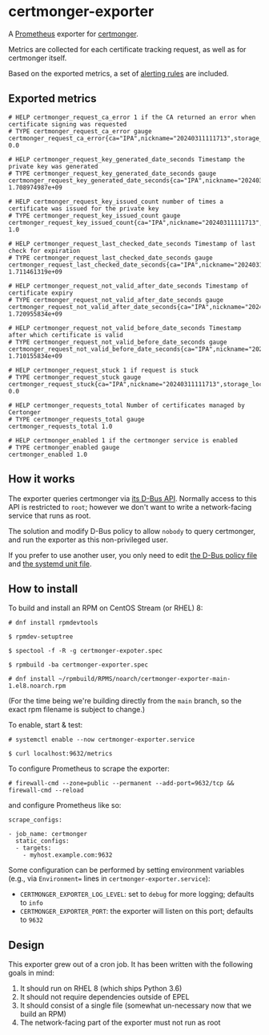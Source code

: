 # certmonger-exporter

A [Prometheus](https://prometheus.io/) exporter for [certmonger](https://pagure.io/certmonger).

Metrics are collected for each certificate tracking request, as well as for certmonger itself.

Based on the exported metrics, a set of [alerting rules](prometheus-rules.yaml)
are included.

## Exported metrics

```
# HELP certmonger_request_ca_error 1 if the CA returned an error when certificate signing was requested
# TYPE certmonger_request_ca_error gauge
certmonger_request_ca_error{ca="IPA",nickname="20240311111713",storage_location="/etc/pki/tls/certs/grafana.crt",storage_nickname="",storage_token="",storage_type="FILE"} 0.0

# HELP certmonger_request_key_generated_date_seconds Timestamp the private key was generated
# TYPE certmonger_request_key_generated_date_seconds gauge
certmonger_request_key_generated_date_seconds{ca="IPA",nickname="20240311111713",storage_location="/etc/pki/tls/certs/grafana.crt",storage_nickname="",storage_token="",storage_type="FILE"} 1.708974987e+09

# HELP certmonger_request_key_issued_count number of times a certificate was issued for the private key
# TYPE certmonger_request_key_issued_count gauge
certmonger_request_key_issued_count{ca="IPA",nickname="20240311111713",storage_location="/etc/pki/tls/certs/grafana.crt",storage_nickname="",storage_token="",storage_type="FILE"} 1.0

# HELP certmonger_request_last_checked_date_seconds Timestamp of last check for expiration
# TYPE certmonger_request_last_checked_date_seconds gauge
certmonger_request_last_checked_date_seconds{ca="IPA",nickname="20240311111713",storage_location="/etc/pki/tls/certs/grafana.crt",storage_nickname="",storage_token="",storage_type="FILE"} 1.711461319e+09

# HELP certmonger_request_not_valid_after_date_seconds Timestamp of certificate expiry
# TYPE certmonger_request_not_valid_after_date_seconds gauge
certmonger_request_not_valid_after_date_seconds{ca="IPA",nickname="20240311111713",storage_location="/etc/pki/tls/certs/grafana.crt",storage_nickname="",storage_token="",storage_type="FILE"} 1.720955834e+09

# HELP certmonger_request_not_valid_before_date_seconds Timestamp after which certificate is valid
# TYPE certmonger_request_not_valid_before_date_seconds gauge
certmonger_request_not_valid_before_date_seconds{ca="IPA",nickname="20240311111713",storage_location="/etc/pki/tls/certs/grafana.crt",storage_nickname="",storage_token="",storage_type="FILE"} 1.710155834e+09

# HELP certmonger_request_stuck 1 if request is stuck
# TYPE certmonger_request_stuck gauge
certmonger_request_stuck{ca="IPA",nickname="20240311111713",storage_location="/etc/pki/tls/certs/grafana.crt",storage_nickname="",storage_token="",storage_type="FILE"} 0.0

# HELP certmonger_requests_total Number of certificates managed by Certonger
# TYPE certmonger_requests_total gauge
certmonger_requests_total 1.0

# HELP certmonger_enabled 1 if the certmonger service is enabled
# TYPE certmonger_enabled gauge
certmonger_enabled 1.0
```

## How it works

The exporter queries certmonger via [its D-Bus
API](https://pagure.io/certmonger/blob/master/f/src/tdbus.h). Normally access
to this API is restricted to `root`; however we don't want to write a
network-facing service that runs as root.

The solution and modify D-Bus policy to allow `nobody` to query certmonger, and
run the exporter as this non-privileged user.

If you prefer to use another user, you only need to edit [the D-Bus policy
file](certmonger-exporter.dbus.conf) and [the systemd unit
file](certmonger-exporter.service).

## How to install

To build and install an RPM on CentOS Stream (or RHEL) 8:

```
# dnf install rpmdevtools

$ rpmdev-setuptree

$ spectool -f -R -g certmonger-expoter.spec

$ rpmbuild -ba certmonger-exporter.spec

# dnf install ~/rpmbuild/RPMS/noarch/certmonger-exporter-main-1.el8.noarch.rpm
```

(For the time being we're building directly from the `main` branch, so the
exact rpm filename is subject to change.)

To enable, start & test:

```
# systemctl enable --now certmonger-exporter.service

$ curl localhost:9632/metrics
```

To configure Prometheus to scrape the exporter:

```
# firewall-cmd --zone=public --permanent --add-port=9632/tcp && firewall-cmd --reload
```

and configure Prometheus like so:

```
scrape_configs:

- job_name: certmonger
  static_configs:
  - targets:
    - myhost.example.com:9632
```

Some configuration can be performed by setting environment variables (e.g., via
`Environment=` lines in `certmonger-exporter.service`):

* `CERTMONGER_EXPORTER_LOG_LEVEL`: set to `debug` for more logging; defaults to
  `info`
* `CERTMONGER_EXPORTER_PORT`: the exporter will listen on this port; defaults to `9632`

## Design

This exporter grew out of a cron job. It has been written with the following
goals in mind:

1. It should run on RHEL 8 (which ships Python 3.6)
2. It should not require dependencies outside of EPEL
3. It should consist of a single file
   (somewhat un-necessary now that we build an RPM)
4. The network-facing part of the exporter must not run as root
